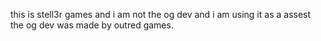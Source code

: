 this is stell3r games  and i am not the og dev and i am using it as a assest the og dev was made by outred games.

